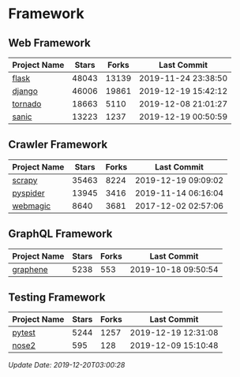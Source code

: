 # Framework

## Web Framework

| Project Name | Stars | Forks | Last Commit |
| ------------ | ----- | ----- | ----------- |
| [flask](https://github.com/pallets/flask) | 48043 | 13139 | 2019-11-24 23:38:50 |
| [django](https://github.com/django/django) | 46006 | 19861 | 2019-12-19 15:42:12 |
| [tornado](https://github.com/tornadoweb/tornado) | 18663 | 5110 | 2019-12-08 21:01:27 |
| [sanic](https://github.com/huge-success/sanic) | 13223 | 1237 | 2019-12-19 00:50:59 |

## Crawler Framework

| Project Name | Stars | Forks | Last Commit |
| ------------ | ----- | ----- | ----------- |
| [scrapy](https://github.com/scrapy/scrapy) | 35463 | 8224 | 2019-12-19 09:09:02 |
| [pyspider](https://github.com/binux/pyspider) | 13945 | 3416 | 2019-11-14 06:16:04 |
| [webmagic](https://github.com/code4craft/webmagic) | 8640 | 3681 | 2017-12-02 02:57:06 |

## GraphQL Framework

| Project Name | Stars | Forks | Last Commit |
| ------------ | ----- | ----- | ----------- |
| [graphene](https://github.com/graphql-python/graphene) | 5238 | 553 | 2019-10-18 09:50:54 |

## Testing Framework

| Project Name | Stars | Forks | Last Commit |
| ------------ | ----- | ----- | ----------- |
| [pytest](https://github.com/pytest-dev/pytest) | 5244 | 1257 | 2019-12-19 12:31:08 |
| [nose2](https://github.com/nose-devs/nose2) | 595 | 128 | 2019-12-09 15:10:48 |

*Update Date: 2019-12-20T03:00:28*